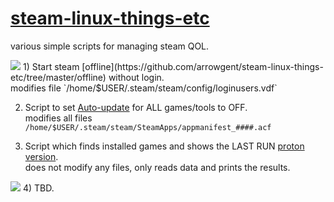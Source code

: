 # [steam-linux-things-etc](https://github.com/arrowgent/steam-linux-things-etc)
various simple scripts for managing steam QOL.

<img src="https://i.imgur.com/sWs4BZc.png" />
1) Start steam [offline](https://github.com/arrowgent/steam-linux-things-etc/tree/master/offline) without login. <br>
modifies file `/home/$USER/.steam/steam/config/loginusers.vdf`

2) Script to set [Auto-update](https://github.com/arrowgent/steam-linux-things-etc/tree/master/noupdate) for ALL games/tools to OFF. <br>
modifies all files `/home/$USER/.steam/steam/SteamApps/appmanifest_####.acf`

3) Script which finds installed games and shows the LAST RUN [proton version](https://github.com/arrowgent/steam-linux-things-etc/tree/master/protonlist). <br>
does not modify any files, only reads data and prints the results.
<img src="https://steamuserimages-a.akamaihd.net/ugc/1474318323593725418/CBB727346C2771FCFAC932FCFEC2E4CE39632B37/" />
4) TBD.
